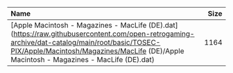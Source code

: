 |Name|Size|
|:---|---:|
|[Apple Macintosh - Magazines - MacLife (DE).dat](https://raw.githubusercontent.com/open-retrogaming-archive/dat-catalog/main/root/basic/TOSEC-PIX/Apple/Macintosh/Magazines/MacLife (DE)/Apple Macintosh - Magazines - MacLife (DE).dat)|1164|
